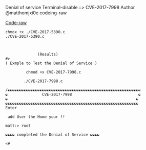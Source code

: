 
Denial of service Terminal-disable ::> CVE-2017-7998 
Author @matthomjxi0e 
codeing-raw

[Code-raw](https://gist.githubusercontent.com/jihadLkmaty218/cd85ab240250a52089602a9cd14b2960/raw/e00f2d3e680d2597392e38dc91564c5bf3439555/CVE-2017-7998.c)

```
chmox +x ./CVE-2017-5390.c 
./CVE-2017-5390.c 



              (Results) 
#> 
( Exmple to Test the Denial of Service )
                                  
 		 chmod +x CVE-2017-7998.c 
                                  
		./CVE-2017-7998.c        
                                   
/☯☯☯☯☯☯☯☯☯☯☯☯☯☯☯☯☯☯☯☯☯☯☯☯☯☯☯☯☯☯☯☯☯☯☯☯☯☯☯☯☯☯☯☯☯☯☯☯☯☯☯☯☯☯☯☯☯☯
☯               CVE-2017-7998                             ☯
☯                                                        ☯
☯☯☯☯☯☯☯☯☯☯☯☯☯☯☯☯☯☯☯☯☯☯☯☯☯☯☯☯☯☯☯☯☯☯☯☯☯☯☯☯☯☯☯☯☯☯☯☯☯☯☯☯☯☯☯☯☯☯
Enter

 add User the Home your !!

matt:> root

☯☯☯☯ completed the Denial of Service ☯☯☯☯

<#
```

